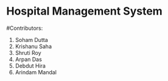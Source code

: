 # Hospital Management System

#Contributors:
1. Soham Dutta
2. Krishanu Saha
3. Shruti Roy
4. Arpan Das
5. Debdut Hira
6. Arindam Mandal
